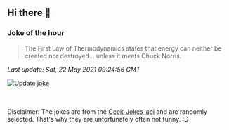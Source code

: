 ## Hi there 👋

### Joke of the hour
<!-- joke -->
>The First Law of Thermodynamics states that energy can neither be created nor destroyed... unless it meets Chuck Norris.
<!-- /joke -->

*Last update: Sat, 22 May 2021 09:24:56 GMT*

[![Update joke](https://github.com/nclskfm/nclskfm/actions/workflows/joke.yml/badge.svg)](https://github.com/nclskfm/nclskfm/actions/workflows/joke.yml)

<br><br>
Disclaimer: The jokes are from the [Geek-Jokes-api](https://github.com/sameerkumar18/geek-joke-api) and are randomly selected. That's why they are unfortunately often not funny. :D
